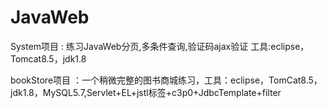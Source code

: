 # JavaWeb
System项目 : 练习JavaWeb分页,多条件查询,验证码ajax验证 工具:eclipse，Tomcat8.5，jdk1.8

bookStore项目 ：一个稍微完整的图书商城练习，工具：eclipse，TomCat8.5，jdk1.8，MySQL5.7,Servlet+EL+jstl标签+c3p0+JdbcTemplate+filter

